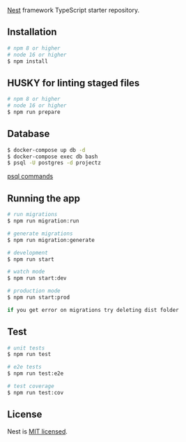 [Nest](https://github.com/nestjs/nest) framework TypeScript starter repository.


## Installation

```bash
# npm 8 or higher
# node 16 or higher
$ npm install
```

## HUSKY for linting staged files
```bash
# npm 8 or higher
# node 16 or higher
$ npm run prepare
```

## Database

```bash
$ docker-compose up db -d
$ docker-compose exec db bash
$ psql -U postgres -d projectz

```
[psql commands](https://www.postgresqltutorial.com/postgresql-administration/psql-commands/)

## Running the app

```bash
# run migrations
$ npm run migration:run

# generate migrations
$ npm run migration:generate

# development
$ npm run start

# watch mode
$ npm run start:dev

# production mode
$ npm run start:prod

if you get error on migrations try deleting dist folder
```

## Test

```bash
# unit tests
$ npm run test

# e2e tests
$ npm run test:e2e

# test coverage
$ npm run test:cov
```

## License

Nest is [MIT licensed](LICENSE).
